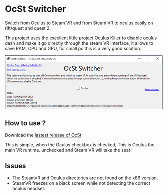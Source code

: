 # OcSt Switcher

Switch from Oculus to Steam VR and from Steam VR to oculus easily on rift/quest and quest 2.

This project uses the excellent little project [Oculus Killer](https://github.com/ItsKaitlyn03/OculusKiller) to disable oculus dash and make it go directly through the steam VR interface, it allows to save RAM, CPU and GPU, for small pc this is a very good solution.

![Screen 1](img/Screenshot_1.png)

## How to use ?

Download the [lastest release of OcSt](https://github.com/C4NX/OcStSwitcher/releases/latest/download/OcStSwitcher.exe)

This is simple, when the Oculus checkbox is checked, This is Oculus the main VR runtime. unckecked and Steam VR will take the seat !

## Issues

- The SteamVR and Oculus directories are not found on the x86 version.
- SteamVR freezes on a black screen while not detecting the correct oculus headset.